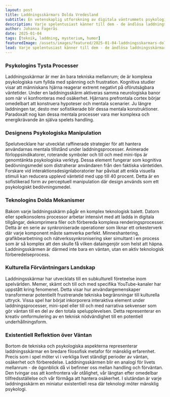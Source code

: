 ```yaml
---
layout: post
title: Laddningsskärmars Dolda Vredesland
subtitle: En vetenskaplig utforskning av digitala väntrummets psykologi
description: Varje spelentusiast känner till dem - de ändlösa laddningsskärmarna som placerar oss i ett gränsland mellan tålamodets gräns och digital förväntan. Men vad händer egentligen bakom dessa pixlar som så metodiskt testar vår mentala uthållighet?
author: Johanna Fagerås
date: 2025-01-04
tags: [teknik, laddning, mysterium, humor]
featuredImage: /assets/images/featured/2025-01-04-laddningsskarmars-dolda-vredesland.jpeg
lead: Varje spelentusiast känner till dem - de ändlösa laddningsskärmarna som placerar oss i ett gränsland mellan tålamodets gräns och digital förväntan. Men vad händer egentligen bakom dessa pixlar som så metodiskt testar vår mentala uthållighet?
---
```


### Psykologins Tysta Processer

Laddningsskärmar är mer än bara tekniska mellanrum; de är komplexa psykologiska rum fyllda med spänning och frustration. Kognitiva studier visar att människans hjärna reagerar extremt negativt på oförutsägbara väntetider. Under en laddningsskärm aktiveras samma neurologiska banor som när vi konfronteras med osäkerhet. Hjärnans prefrontala cortex börjar omedelbart att konstruera hypoteser och mentala scenarier. Ju längre laddningen tar, desto mer sofistikerade blir dessa mentala konstruktioner. Paradoxalt nog kan dessa mentala processer vara mer komplexa och energikrävande än själva spelets handling.

### Designens Psykologiska Manipulation

Spelutvecklare har utvecklat raffinerade strategier för att hantera användarnas mentala tillstånd under laddningsprocesser. Animerade förloppsindikatorer, roterande symboler och till och med mini-tips är genomtänkta psykologiska verktyg. Dessa element fungerar som kognitiva bedövningsmedel som distraherar användaren från den faktiska väntetiden. Forskare vid interaktionsdesignlaboratorier har påvisat att enkla visuella stimuli kan reducera upplevd väntetid med upp till 40 procent. Detta är en sofistikerad form av perceptuell manipulation där design används som ett psykologiskt bedövningsmedel.

### Teknologins Dolda Mekanismer

Bakom varje laddningsskärm pågår en komplex teknologisk balett. Datorn eller spelkonsolens processor arbetar intensivt med att ladda in digitala tillgångar, dekomprimera filer och förbereda komplexa renderingsprocesser. Detta är en serie av synkroniserade operationer som liknar ett orkesterverk där varje komponent måste samverka perfekt. Minneshantering, grafikbearbetning och nätverkssynkronisering sker simultant i en process som är så komplex att den skulle få vilken dataingenjör som helst att häpna. Laddningsskärmen är därmed inte bara en väntan, utan en aktiv teknologisk förberedelseprocess.

### Kulturella Förväntningars Landskap

Laddningsskärmar har utvecklats till en subkulturell företeelse inom spelvärlden. Memer, skämt och till och med specifika YouTube-kanaler har uppstått kring fenomenet. Detta visar hur användargemenskaper transformerar potentiellt frustrerande tekniska begränsningar till kulturella uttryck. Vissa spel har börjat inkorporera interaktiva element under laddningsprocesser, mini-spel eller till och med narrativa sekvenser som gör väntan till en del av den totala spelupplevelsen. Detta representerar en kreativ omformulering av en teknisk nödvändighet till en potentiell underhållningsform.

### Existentiell Reflektion över Väntan

Bortom de tekniska och psykologiska aspekterna representerar laddningsskärmar en bredare filosofisk metafor för mänsklig erfarenhet. Precis som i spel möter vi i verkliga livet ständigt perioder av väntan, osäkerhet och förberedelse. Laddningsskärmen blir en analogi för livets mellanrum - de ögonblick då vi befinner oss mellan handling och förväntan. Den tvingar oss att konfrontera vår otålighet, vår längtan efter omedelbar tillfredsställelse och vår förmåga att hantera osäkerhet. I slutändan är varje laddningsskärm en miniatur existentiell resa där teknologi möter mänsklig psykologi.
